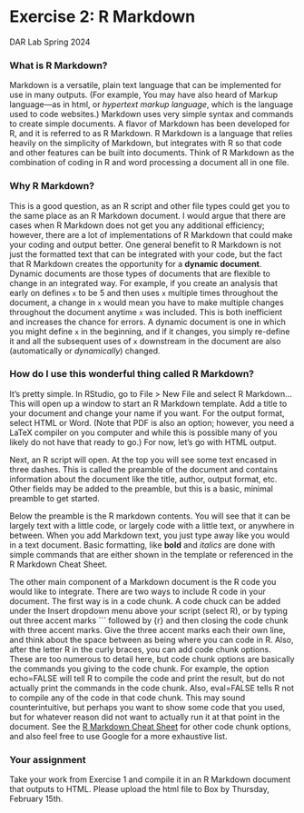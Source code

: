 Exercise 2: R Markdown
================
DAR Lab
Spring 2024

### What is R Markdown?

Markdown is a versatile, plain text language that can be implemented for
use in many outputs. (For example, You may have also heard of Markup
language—as in html, or *hypertext markup language*, which is the
language used to code websites.) Markdown uses very simple syntax and
commands to create simple documents. A flavor of Markdown has been
developed for R, and it is referred to as R Markdown. R Markdown is a
language that relies heavily on the simplicity of Markdown, but
integrates with R so that code and other features can be built into
documents. Think of R Markdown as the combination of coding in R and
word processing a document all in one file.

### Why R Markdown?

This is a good question, as an R script and other file types could get
you to the same place as an R Markdown document. I would argue that
there are cases when R Markdown does not get you any additional
efficiency; however, there are a lot of implementations of R Markdown
that could make your coding and output better. One general benefit to R
Markdown is not just the formatted text that can be integrated with your
code, but the fact that R Markdown creates the opportunity for a
**dynamic document**. Dynamic documents are those types of documents
that are flexible to change in an integrated way. For example, if you
create an analysis that early on defines `x` to be 5 and then uses `x`
multiple times throughout the document, a change in `x` would mean you
have to make multiple changes throughout the document anytime `x` was
included. This is both inefficient and increases the chance for errors.
A dynamic document is one in which you might define `x` in the
beginning, and if it changes, you simply re-define it and all the
subsequent uses of `x` downstream in the document are also
(automatically or *dynamically*) changed.

### How do I use this wonderful thing called R Markdown?

It’s pretty simple. In RStudio, go to File \> New File and select R
Markdown… This will open up a window to start an R Markdown template.
Add a title to your document and change your name if you want. For the
output format, select HTML or Word. (Note that PDF is also an option;
however, you need a LaTeX compiler on you computer and while this is
possible many of you likely do not have that ready to go.) For now,
let’s go with HTML output.

Next, an R script will open. At the top you will see some text encased
in three dashes. This is called the preamble of the document and
contains information about the document like the title, author, output
format, etc. Other fields may be added to the preamble, but this is a
basic, minimal preamble to get started.

Below the preamble is the R markdown contents. You will see that it can
be largely text with a little code, or largely code with a little text,
or anywhere in between. When you add Markdown text, you just type away
like you would in a text document. Basic formatting, like **bold** and
*italics* are done with simple commands that are either shown in the
template or referenced in the R Markdown Cheat Sheet.

The other main component of a Markdown document is the R code you would
like to integrate. There are two ways to include R code in your
document. The first way is in a code chunk. A code chuck can be added
under the Insert dropdown menu above your script (select R), or by
typing out three accent marks \`\`\` followed by {r} and then closing
the code chunk with three accent marks. Give the three accent marks each
their own line, and think about the space between as being where you can
code in R. Also, after the letter R in the curly braces, you can add
code chunk options. These are too numerous to detail here, but code
chunk options are basically the commands you giving to the code chunk.
For example, the option echo=FALSE will tell R to compile the code and
print the result, but do not actually print the commands in the code
chunk. Also, eval=FALSE tells R not to compile any of the code in that
code chunk. This may sound counterintuitive, but perhaps you want to
show some code that you used, but for whatever reason did not want to
actually run it at that point in the document. See the [R Markdown Cheat
Sheet](https://rstudio.com/wp-content/uploads/2015/02/rmarkdown-cheatsheet.pdf)
for other code chunk options, and also feel free to use Google for a
more exhaustive list.

### Your assignment

Take your work from Exercise 1 and compile it in an R Markdown document
that outputs to HTML. Please upload the html file to Box by Thursday,
February 15th.
